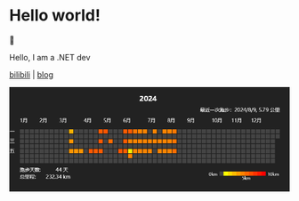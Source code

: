 # Hello world!

👋

Hello, I am a .NET dev

[bilibili](https://space.bilibili.com/47754706) | [blog](https://prime167.github.io)

![2024](https://github.com/prime167/MyRunningLog/blob/main/2024.png)
